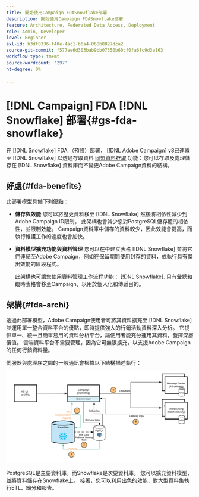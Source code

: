 ```yaml
---
title: 開始使用Campaign FDASnowflake部署
description: 開始使用Campaign FDASnowflake部署
feature: Architecture, Federated Data Access, Deployment
role: Admin, Developer
level: Beginner
exl-id: b3df0336-f40e-4ac1-b6a4-068b8827dca2
source-git-commit: f577ee6d303bab9bb07350b60cf0fa6fc9d3a163
workflow-type: tm+mt
source-wordcount: '297'
ht-degree: 0%

---
```


# [!DNL Campaign] FDA [!DNL Snowflake] 部署{#gs-fda-snowflake}

在 [!DNL Snowflake] FDA （預設）部署， [!DNL Adobe Campaign] v8已連線至 [!DNL Snowflake] 以透過存取資料 [同盟資料存取](../connect/fda.md) 功能：您可以存取及處理儲存在 [!DNL Snowflake] 資料庫而不變更Adobe Campaign資料的結構。

## 好處{#fda-benefits}

此部署模型具備下列優點：

* **儲存與效能**
您可以將歷史資料移至 [!DNL Snowflake] 然後將相依性減少到Adobe Campaign ID限制。 此架構也會減少您對PostgreSQL儲存體的相依性，並限制效能。 Campaign資料庫中儲存的資料較少，因此效能會提高，而執行維護工作的速度也會加快。

* **資料模型擴充功能與資料管理**
您可以在中建立表格 [!DNL Snowflake] 並將它們連結至Adobe Campaign，例如在保留期間使用封存的資料，或執行具有傑出效能的區段程式。

  此架構也可讓您使用資料管理工作流程功能： [!DNL Snowflake]. 只有彙總和臨時表格會移至Campaign，以用於個人化和傳遞目的。


## 架構{#fda-archi}

透過此部署模型，Adobe Campaign使用者可將其資料擴充至 [!DNL Snowflake] 並運用單一整合資料平台的優點，即時提供強大的行銷活動資料深入分析。 它提供單一、統一且簡單易用的資料分析平台，讓使用者能充分運用其資料，發揮深層價值。 雲端資料平台不需要管理，因為它可無限擴充，以支援Adobe Campaign的任何行銷資料量。

伺服器與處理序之間的一般通訊會根據以下結構描述執行：

![](assets/fda-architecture.png)

PostgreSQL是主要資料庫，而Snowflake是次要資料庫。 您可以擴充資料模型，並將資料儲存在Snowflake上。 接著，您可以利用出色的效能，對大型資料集執行ETL、細分和報告。
